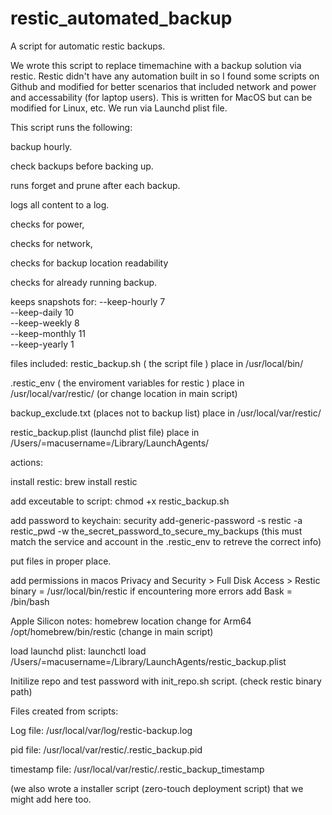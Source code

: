 # restic_automated_backup
A script for automatic restic backups.

We wrote this script to replace timemachine with a backup solution via restic.
Restic didn't have any automation built in so I found some scripts on Github and modified for better scenarios that included network and power and accessability (for laptop users).
This is written for MacOS but can be modified for Linux, etc.
We run via Launchd plist file.


This script runs the following:

backup hourly.

check backups before backing up.

runs forget and prune after each backup.

logs all content to a log.

checks for power,

checks for network,

checks for backup location readability

checks for already running backup.

keeps snapshots for:
--keep-hourly 7 \
--keep-daily 10 \
--keep-weekly 8 \
--keep-monthly 11 \
--keep-yearly 1


files included:
restic_backup.sh ( the script file ) place in /usr/local/bin/

.restic_env ( the enviroment variables for restic ) place in /usr/local/var/restic/ (or change location in main script)

backup_exclude.txt (places not to backup list) place in /usr/local/var/restic/ 

restic_backup.plist (launchd plist file) place in /Users/=macusername=/Library/LaunchAgents/ 


actions:

install restic: 
brew install restic

add exceutable to script:
chmod +x restic_backup.sh

add password to keychain:
security add-generic-password -s restic -a restic_pwd -w the_secret_password_to_secure_my_backups
(this must match the service and account in the .restic_env to retreve the correct info)

put files in proper place.

add permissions in macos
Privacy and Security > Full Disk Access > Restic binary = /usr/local/bin/restic
if encountering more errors add Bask = /bin/bash

Apple Silicon notes:
homebrew location change for Arm64
/opt/homebrew/bin/restic (change in main script)

load launchd plist:
launchctl load /Users/=macusername=/Library/LaunchAgents/restic_backup.plist

Initilize repo and test password with init_repo.sh script. (check restic binary path)

Files created from scripts:

Log file: /usr/local/var/log/restic-backup.log

pid file: /usr/local/var/restic/.restic_backup.pid

timestamp file: /usr/local/var/restic/.restic_backup_timestamp

(we also wrote a installer script (zero-touch deployment script) that we might add here too.
